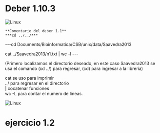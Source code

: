  
# Deber 1.10.3


![Linux](https://www.agua.imdea.org/sites/default/files/images/news/2016-11/logo_ikiam.png)
    
    **Comentario del deber 1.1**    
    ***cd ../../***
---cd Documents/Bioinformatica/CSB/unix/data/Saavedra2013  

cat ../Saavedra2013/n1.txt | wc -l ---  

(Primero localizamos el directorio deseado, en este caso Saavedra2013 se usa el comando (cd ../) para regresar, (cd) para ingresar a la libreria)  

cat se uso para imprimir  
../ para regresar en el directorio  
| cocatenar funciones  
wc -L para contar el numero de lineas.  

![Linux](https://fbc232d7-a-62cb3a1a-s-sites.googlegroups.com/site/sistemasoperativoshn/familia-unix/descarga%20%282%29.jpg?attachauth=ANoY7co2VSYSuMmeFswBRkyXc_oNDDCe_SMYR7PyGwzXFNjXv3UKs0dr_nHuCrU6jCakAkBOCQriaCLvqVMfg6lFCHR6xYxnW3D1RE4a1NzTOggekOxdNamIzj87cZCJEhaJGxrwPHBYG4hR__6xC-f3ndaHS1UQcnM7GHNacUdLUhp-rIUYJlbzJX_es31F2DBzIleus8PCqdJUUMwG03sIfzWOl88NfRdjgnbpOXTLsFqxXj-s3fGcx9PSYpVe9t1wyMF6f4UT&attredirects=0)
  
# ejercicio 1.2
